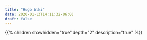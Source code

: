 ```yaml
---
title: "Hugo Wiki"
date: 2020-01-13T14:11:32-06:00
draft: false
---
```


{{% children showhidden="true" depth="2" description="true" %}}
